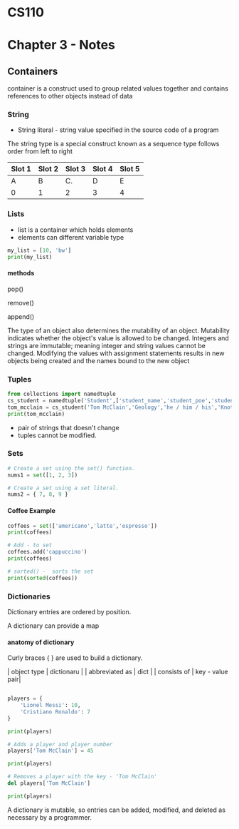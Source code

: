 # CS110


# Chapter 3 - Notes

## Containers
container is a construct used to group related values together and contains references to other objects instead of data


### String 
* String literal - string value  specified in the source code of a program 

The string type is a special construct known as a sequence type  follows order from left to right 

| Slot 1 |  Slot 2 | Slot 3 | Slot 4 | Slot 5 |
| ------ | ------| ------ | -------|  -----|
| A      | B     | C.     | D      | E     |
| 0      | 1     | 2      | 3      | 4     |


### Lists

* list is a container which holds elements
* elements can different variable type

```python
my_list = [10, 'bw']
print(my_list)
```

#### methods
pop()

remove()

append()

The type of an object also determines the mutability of an object. Mutability indicates whether the object's value is allowed to be changed. Integers and strings are immutable; meaning integer and string values cannot be changed. Modifying the values with assignment statements results in new objects being created and the names bound to the new object

### Tuples

```python
from collections import namedtuple
cs_student = namedtuple('Student',['student_name','student_poe','student_pronouns','student_interests'])
tom_mcclain = cs_student('Tom McClain','Geology','he / him / his','Knot Tying')
print(tom_mcclain)
```

* pair of strings that doesn't change
* tuples cannot be modified.

### Sets 

```python
# Create a set using the set() function.
nums1 = set([1, 2, 3])

# Create a set using a set literal.
nums2 = { 7, 8, 9 }
```
#### Coffee Example

```python 
coffees = set(['americano','latte','espresso'])
print(coffees)

# Add - to set 
coffees.add('cappuccino')
print(coffees)

# sorted() -  sorts the set
print(sorted(coffees))


```

### Dictionaries

Dictionary entries are ordered by position.

A dictionary can provide a map

#### anatomy of dictionary

Curly braces { } are used to build a dictionary.

| object type    | dictionaru       | 
| abbreviated as | dict            |
| consists of    | key - value pair| 

```python 

players = {
    'Lionel Messi': 10,
    'Cristiano Ronaldo': 7
}

print(players)

# Adds a player and player number
players['Tom McClain'] = 45

print(players)

# Removes a player with the key - 'Tom McClain'
del players['Tom McClain']

print(players)

```

A dictionary is mutable, so entries can be added, modified, and deleted as necessary by a programmer.